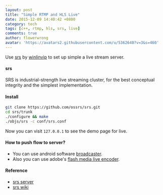 ```yaml
---
layout: post
title: "Simple RTMP and HLS Live"
date: 2015-12-09 14:40:42 +0800
category: tech
tags: [c++, rtmp, hls, srs, live]
comments: true
author: flowerwrong
avatar: 'https://avatars2.githubusercontent.com/u/5362640?v=3&s=460'
---
```



Use [srs](https://github.com/ossrs/srs) by [winlinvip](https://github.com/winlinvip) to set up simple a live stream server.


#### srs

SRS is industrial-strength live streaming cluster, for the best conceptual integrity and the simplest implementation.

#### Install

```bash
git clone https://github.com/ossrs/srs.git
cd srs/trunk
./configure && make
./objs/srs -c conf/srs.conf
```

Now you can visit `127.0.0.1` to see the demo page for live.

#### How to push flow to server?

* You can use android software [broadcaster](http://help.aodianyun.com/aodianyun_doc/60).
* Also you can use adobe's [flash media live encoder](http://www.adobe.com/cn/products/flash-media-encoder.html).

#### Reference

* [srs server](https://github.com/ossrs/srs)
* [srs wiki](https://github.com/ossrs/srs/wiki/v2_CN_Home)
